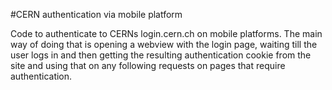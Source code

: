 #CERN authentication via mobile platform

Code to authenticate to CERNs login.cern.ch on mobile platforms. 
The main way of doing that is opening a webview with the login page,
waiting till the user logs in and then getting the resulting
authentication cookie from the site and using that on any following 
requests on pages that require authentication.
